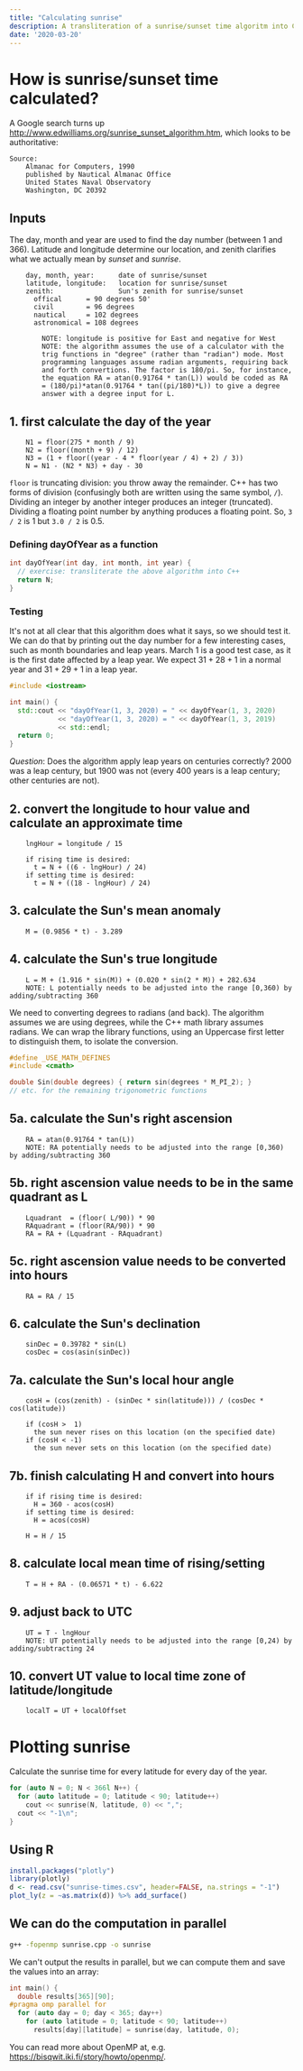 ```yaml
---
title: "Calculating sunrise"
description: A transliteration of a sunrise/sunset time algoritm into C++
date: '2020-03-20'
---
```


# How is sunrise/sunset time calculated?

A Google search turns up
http://www.edwilliams.org/sunrise_sunset_algorithm.htm, which looks to
be authoritative:

```
Source:
	Almanac for Computers, 1990
	published by Nautical Almanac Office
	United States Naval Observatory
	Washington, DC 20392
```

## Inputs

The day, month and year are used to find the day number (between 1 and
366). Latitude and longitude determine our location, and zenith
clarifies what we actually mean by _sunset_ and _sunrise_.

```
	day, month, year:      date of sunrise/sunset
	latitude, longitude:   location for sunrise/sunset
	zenith:                Sun's zenith for sunrise/sunset
	  offical      = 90 degrees 50'
	  civil        = 96 degrees
	  nautical     = 102 degrees
	  astronomical = 108 degrees
	
        NOTE: longitude is positive for East and negative for West
        NOTE: the algorithm assumes the use of a calculator with the
        trig functions in "degree" (rather than "radian") mode. Most
        programming languages assume radian arguments, requiring back
        and forth convertions. The factor is 180/pi. So, for instance,
        the equation RA = atan(0.91764 * tan(L)) would be coded as RA
        = (180/pi)*atan(0.91764 * tan((pi/180)*L)) to give a degree
        answer with a degree input for L.
```

## 1. first calculate the day of the year

```
	N1 = floor(275 * month / 9)
	N2 = floor((month + 9) / 12)
	N3 = (1 + floor((year - 4 * floor(year / 4) + 2) / 3))
	N = N1 - (N2 * N3) + day - 30
```

`floor` is truncating division: you throw away the remainder. C++ has
two forms of division (confusingly both are written using the same
symbol, `/`). Dividing an integer by another integer produces an
integer (truncated). Dividing a floating point number by anything
produces a floating point. So, `3 / 2` is 1 but `3.0 / 2` is 0.5.

### Defining dayOfYear as a function

```cpp
int dayOfYear(int day, int month, int year) {
  // exercise: transliterate the above algorithm into C++
  return N;
}
```

### Testing

It's not at all clear that this algorithm does what it says, so we
should test it. We can do that by printing out the day number for a
few interesting cases, such as month boundaries and leap years. March
1 is a good test case, as it is the first date affected by a leap
year. We expect $31 + 28 + 1$ in a normal year and $31 + 29 + 1$ in a
leap year.

```cpp
#include <iostream>

int main() {
  std::cout << "dayOfYear(1, 3, 2020) = " << dayOfYear(1, 3, 2020)
            << "dayOfYear(1, 3, 2020) = " << dayOfYear(1, 3, 2019)
			<< std::endl;
  return 0;
}
```

*Question*: Does the algorithm apply leap years on centuries correctly?
2000 was a leap century, but 1900 was not (every 400 years is a leap
century; other centuries are not).

## 2. convert the longitude to hour value and calculate an approximate time

```
	lngHour = longitude / 15
	
	if rising time is desired:
	  t = N + ((6 - lngHour) / 24)
	if setting time is desired:
	  t = N + ((18 - lngHour) / 24)
```

## 3. calculate the Sun's mean anomaly

```
	M = (0.9856 * t) - 3.289
```

## 4. calculate the Sun's true longitude

```
	L = M + (1.916 * sin(M)) + (0.020 * sin(2 * M)) + 282.634
	NOTE: L potentially needs to be adjusted into the range [0,360) by adding/subtracting 360
```

We need to converting degrees to radians (and back). The algorithm
assumes we are using degrees, while the C++ math library assumes
radians. We can wrap the library functions, using an Uppercase first
letter to distinguish them, to isolate the conversion.

```cpp
#define _USE_MATH_DEFINES
#include <cmath>

double Sin(double degrees) { return sin(degrees * M_PI_2); }
// etc. for the remaining trigonometric functions
```

## 5a. calculate the Sun's right ascension

```
	RA = atan(0.91764 * tan(L))
	NOTE: RA potentially needs to be adjusted into the range [0,360) by adding/subtracting 360
```

## 5b. right ascension value needs to be in the same quadrant as L

```
	Lquadrant  = (floor( L/90)) * 90
	RAquadrant = (floor(RA/90)) * 90
	RA = RA + (Lquadrant - RAquadrant)
```

## 5c. right ascension value needs to be converted into hours

```
	RA = RA / 15
```

## 6. calculate the Sun's declination

```
	sinDec = 0.39782 * sin(L)
	cosDec = cos(asin(sinDec))
```

## 7a. calculate the Sun's local hour angle

```
	cosH = (cos(zenith) - (sinDec * sin(latitude))) / (cosDec * cos(latitude))
	
	if (cosH >  1) 
	  the sun never rises on this location (on the specified date)
	if (cosH < -1)
	  the sun never sets on this location (on the specified date)
```

## 7b. finish calculating H and convert into hours
	
```
	if if rising time is desired:
	  H = 360 - acos(cosH)
	if setting time is desired:
	  H = acos(cosH)
	
	H = H / 15
```

## 8. calculate local mean time of rising/setting

```
	T = H + RA - (0.06571 * t) - 6.622
```

## 9. adjust back to UTC

```
	UT = T - lngHour
	NOTE: UT potentially needs to be adjusted into the range [0,24) by adding/subtracting 24
```

## 10. convert UT value to local time zone of latitude/longitude

```
	localT = UT + localOffset
```

# Plotting sunrise

Calculate the sunrise time for every latitude for every day of the year.
```cpp
for (auto N = 0; N < 366l N++) {
  for (auto latitude = 0; latitude < 90; latitude++)
    cout << sunrise(N, latitude, 0) << ",";
  cout << "-1\n";
}
```

## Using R

```R
install.packages("plotly")
library(plotly)
d <- read.csv("sunrise-times.csv", header=FALSE, na.strings = "-1")
plot_ly(z = ~as.matrix(d)) %>% add_surface()
```

## We can do the computation in parallel

```bash
g++ -fopenmp sunrise.cpp -o sunrise
```

We can't output the results in parallel, but we can compute them and
save the values into an array:

```cpp
int main() {
  double results[365][90];
#pragma omp parallel for
  for (auto day = 0; day < 365; day++)
    for (auto latitude = 0; latitude < 90; latitude++)
      results[day][latitude] = sunrise(day, latitude, 0);
```

You can read more about OpenMP at, e.g. https://bisqwit.iki.fi/story/howto/openmp/.
